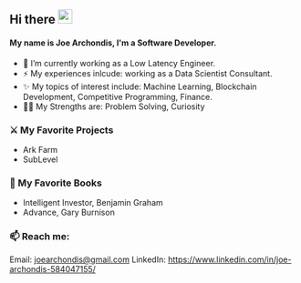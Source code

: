 ## Hi there <img src="https://media.giphy.com/media/hvRJCLFzcasrR4ia7z/giphy.gif" width="25px">

<!--
**Arkhamides/Arkhamides** is a ✨ _special_ ✨ repository because its `README.md` (this file) appears on your GitHub profile.

Here are some ideas to get you started:

- 🔭 I’m currently working on ...
- 🌱 I’m currently learning ...
- 👯 I’m looking to collaborate on ...
- 🤔 I’m looking for help with ...
- 💬 Ask me about ...
- 📫 How to reach me: ...
- 😄 Pronouns: ...
- ⚡ Fun fact: ...
-->

#### My name is Joe Archondis, I'm a Software Developer.

- 🔭 I’m currently working as a Low Latency Engineer.
- ⚡ My experiences inlcude: working as a Data Scientist Consultant.
- ✨ My topics of interest include: Machine Learning, Blockchain Development, Competitive Programming, Finance.
- :weight_lifting_man: My Strengths are: Problem Solving, Curiosity


### :crossed_swords: My Favorite Projects
- Ark Farm
- SubLevel


### :book: My Favorite Books
- Intelligent Investor, Benjamin Graham
- Advance, Gary Burnison

### 📫 Reach me: 
Email: joearchondis@gmail.com
LinkedIn: https://www.linkedin.com/in/joe-archondis-584047155/
